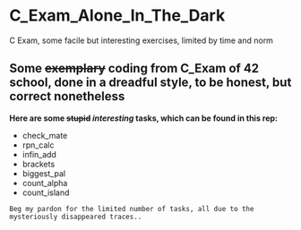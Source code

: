 # C_Exam_Alone_In_The_Dark
C Exam, some facile but interesting exercises, limited by time and norm

## Some ~~exemplary~~ coding from C_Exam of 42 school, done in a dreadful style, to be honest, but correct nonetheless
**Here are some ~~stupid~~ _interesting_ tasks, which can be found in this rep:**
* check_mate
* rpn_calc
* infin_add
* brackets
* biggest_pal
* count_alpha
* count_island

```
Beg my pardon for the limited number of tasks, all due to the mysteriously disappeared traces..
```
